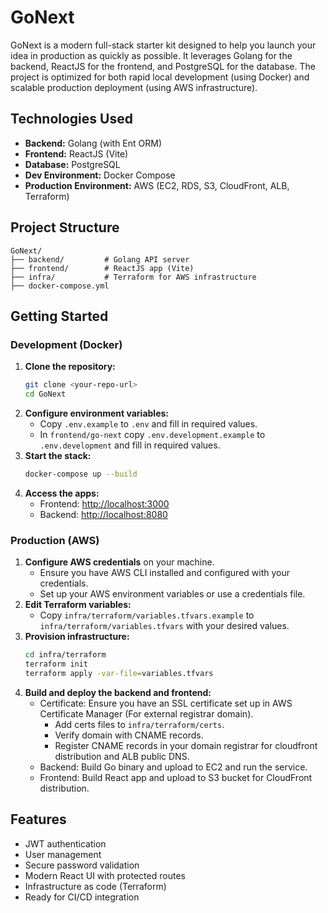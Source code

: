 # GoNext

GoNext is a modern full-stack starter kit designed to help you launch your idea in production as quickly as possible. It leverages Golang for the backend, ReactJS for the frontend, and PostgreSQL for the database. The project is optimized for both rapid local development (using Docker) and scalable production deployment (using AWS infrastructure).

## Technologies Used

- **Backend:** Golang (with Ent ORM)
- **Frontend:** ReactJS (Vite)
- **Database:** PostgreSQL
- **Dev Environment:** Docker Compose
- **Production Environment:** AWS (EC2, RDS, S3, CloudFront, ALB, Terraform)

## Project Structure

```
GoNext/
├── backend/         # Golang API server
├── frontend/        # ReactJS app (Vite)
├── infra/           # Terraform for AWS infrastructure
├── docker-compose.yml
```

## Getting Started

### Development (Docker)

1. **Clone the repository:**
   ```sh
   git clone <your-repo-url>
   cd GoNext
   ```
2. **Configure environment variables:**
   - Copy `.env.example` to `.env` and fill in required values.
   - In `frontend/go-next` copy `.env.development.example` to `.env.development` and fill in required values.
3. **Start the stack:**
   ```sh
   docker-compose up --build
   ```
4. **Access the apps:**
   - Frontend: [http://localhost:3000](http://localhost:3000)
   - Backend: [http://localhost:8080](http://localhost:8080)

### Production (AWS)

1. **Configure AWS credentials** on your machine.
    - Ensure you have AWS CLI installed and configured with your credentials.
    - Set up your AWS environment variables or use a credentials file.
2. **Edit Terraform variables:**
   - Copy `infra/terraform/variables.tfvars.example` to `infra/terraform/variables.tfvars` with your desired values.
3. **Provision infrastructure:**
   ```sh
   cd infra/terraform
   terraform init
   terraform apply -var-file=variables.tfvars
   ```
4. **Build and deploy the backend and frontend:**
   - Certificate: Ensure you have an SSL certificate set up in AWS Certificate Manager (For external registrar domain).
     - Add certs files to `infra/terraform/certs`.
     - Verify domain with CNAME records.
     - Register CNAME records in your domain registrar for cloudfront distribution and ALB public DNS.
   - Backend: Build Go binary and upload to EC2 and run the service.
   - Frontend: Build React app and upload to S3 bucket for CloudFront distribution.

## Features
- JWT authentication
- User management
- Secure password validation
- Modern React UI with protected routes
- Infrastructure as code (Terraform)
- Ready for CI/CD integration
